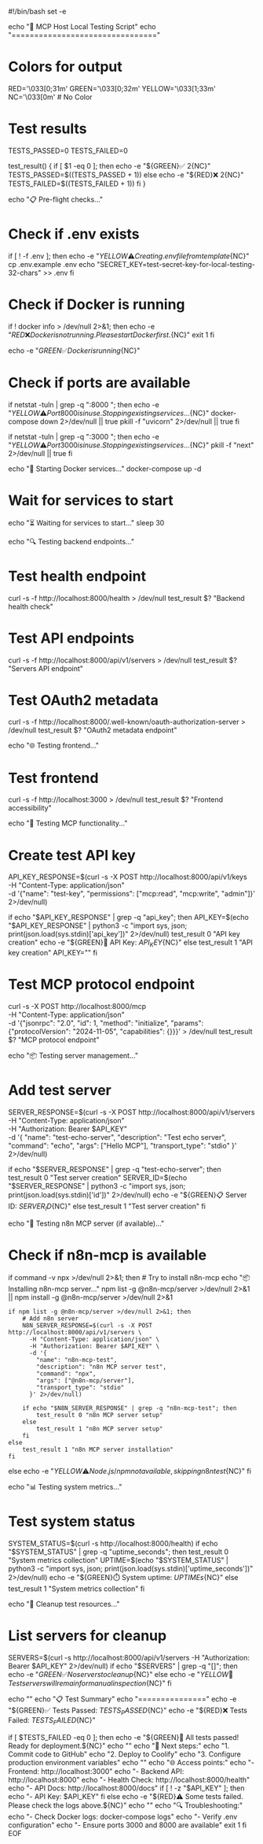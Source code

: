 #!/bin/bash
set -e

echo "🧪 MCP Host Local Testing Script"
echo "================================"

# Colors for output
RED='\033[0;31m'
GREEN='\033[0;32m'
YELLOW='\033[1;33m'
NC='\033[0m' # No Color

# Test results
TESTS_PASSED=0
TESTS_FAILED=0

test_result() {
    if [ $1 -eq 0 ]; then
        echo -e "${GREEN}✅ $2${NC}"
        TESTS_PASSED=$((TESTS_PASSED + 1))
    else
        echo -e "${RED}❌ $2${NC}"
        TESTS_FAILED=$((TESTS_FAILED + 1))
    fi
}

echo "📋 Pre-flight checks..."

# Check if .env exists
if [ ! -f .env ]; then
    echo -e "${YELLOW}⚠️  Creating .env file from template${NC}"
    cp .env.example .env
    echo "SECRET_KEY=test-secret-key-for-local-testing-32-chars" >> .env
fi

# Check if Docker is running
if ! docker info > /dev/null 2>&1; then
    echo -e "${RED}❌ Docker is not running. Please start Docker first.${NC}"
    exit 1
fi

echo -e "${GREEN}✅ Docker is running${NC}"

# Check if ports are available
if netstat -tuln | grep -q ":8000 "; then
    echo -e "${YELLOW}⚠️  Port 8000 is in use. Stopping existing services...${NC}"
    docker-compose down 2>/dev/null || true
    pkill -f "uvicorn" 2>/dev/null || true
fi

if netstat -tuln | grep -q ":3000 "; then
    echo -e "${YELLOW}⚠️  Port 3000 is in use. Stopping existing services...${NC}"
    pkill -f "next" 2>/dev/null || true
fi

echo "🐳 Starting Docker services..."
docker-compose up -d

# Wait for services to start
echo "⏳ Waiting for services to start..."
sleep 30

echo "🔍 Testing backend endpoints..."

# Test health endpoint
curl -s -f http://localhost:8000/health > /dev/null
test_result $? "Backend health check"

# Test API endpoints
curl -s -f http://localhost:8000/api/v1/servers > /dev/null
test_result $? "Servers API endpoint"

# Test OAuth2 metadata
curl -s -f http://localhost:8000/.well-known/oauth-authorization-server > /dev/null
test_result $? "OAuth2 metadata endpoint"

echo "🌐 Testing frontend..."

# Test frontend
curl -s -f http://localhost:3000 > /dev/null
test_result $? "Frontend accessibility"

echo "🔧 Testing MCP functionality..."

# Create test API key
API_KEY_RESPONSE=$(curl -s -X POST http://localhost:8000/api/v1/keys \
  -H "Content-Type: application/json" \
  -d '{"name": "test-key", "permissions": ["mcp:read", "mcp:write", "admin"]}' 2>/dev/null)

if echo "$API_KEY_RESPONSE" | grep -q "api_key"; then
    API_KEY=$(echo "$API_KEY_RESPONSE" | python3 -c "import sys, json; print(json.load(sys.stdin)['api_key'])" 2>/dev/null)
    test_result 0 "API key creation"
    echo -e "${GREEN}🔑 API Key: $API_KEY${NC}"
else
    test_result 1 "API key creation"
    API_KEY=""
fi

# Test MCP protocol endpoint
curl -s -X POST http://localhost:8000/mcp \
  -H "Content-Type: application/json" \
  -d '{"jsonrpc": "2.0", "id": 1, "method": "initialize", "params": {"protocolVersion": "2024-11-05", "capabilities": {}}}' > /dev/null
test_result $? "MCP protocol endpoint"

echo "📦 Testing server management..."

# Add test server
SERVER_RESPONSE=$(curl -s -X POST http://localhost:8000/api/v1/servers \
  -H "Content-Type: application/json" \
  -H "Authorization: Bearer $API_KEY" \
  -d '{
    "name": "test-echo-server",
    "description": "Test echo server",
    "command": "echo",
    "args": ["Hello MCP"],
    "transport_type": "stdio"
  }' 2>/dev/null)

if echo "$SERVER_RESPONSE" | grep -q "test-echo-server"; then
    test_result 0 "Test server creation"
    SERVER_ID=$(echo "$SERVER_RESPONSE" | python3 -c "import sys, json; print(json.load(sys.stdin)['id'])" 2>/dev/null)
    echo -e "${GREEN}📋 Server ID: $SERVER_ID${NC}"
else
    test_result 1 "Test server creation"
fi

echo "🧪 Testing n8n MCP server (if available)..."

# Check if n8n-mcp is available
if command -v npx >/dev/null 2>&1; then
    # Try to install n8n-mcp
    echo "📦 Installing n8n-mcp server..."
    npm list -g @n8n-mcp/server >/dev/null 2>&1 || npm install -g @n8n-mcp/server >/dev/null 2>&1

    if npm list -g @n8n-mcp/server >/dev/null 2>&1; then
        # Add n8n server
        N8N_SERVER_RESPONSE=$(curl -s -X POST http://localhost:8000/api/v1/servers \
          -H "Content-Type: application/json" \
          -H "Authorization: Bearer $API_KEY" \
          -d '{
            "name": "n8n-mcp-test",
            "description": "n8n MCP server test",
            "command": "npx",
            "args": ["@n8n-mcp/server"],
            "transport_type": "stdio"
          }' 2>/dev/null)

        if echo "$N8N_SERVER_RESPONSE" | grep -q "n8n-mcp-test"; then
            test_result 0 "n8n MCP server setup"
        else
            test_result 1 "n8n MCP server setup"
        fi
    else
        test_result 1 "n8n MCP server installation"
    fi
else
    echo -e "${YELLOW}⚠️  Node.js/npm not available, skipping n8n test${NC}"
fi

echo "📊 Testing system metrics..."

# Test system status
SYSTEM_STATUS=$(curl -s http://localhost:8000/health)
if echo "$SYSTEM_STATUS" | grep -q "uptime_seconds"; then
    test_result 0 "System metrics collection"
    UPTIME=$(echo "$SYSTEM_STATUS" | python3 -c "import sys, json; print(json.load(sys.stdin)['uptime_seconds'])" 2>/dev/null)
    echo -e "${GREEN}⏱️  System uptime: ${UPTIME}s${NC}"
else
    test_result 1 "System metrics collection"
fi

echo "🧹 Cleanup test resources..."

# List servers for cleanup
SERVERS=$(curl -s http://localhost:8000/api/v1/servers -H "Authorization: Bearer $API_KEY" 2>/dev/null)
if echo "$SERVERS" | grep -q "\[\]"; then
    echo -e "${GREEN}✅ No servers to clean up${NC}"
else
    echo -e "${YELLOW}🧹 Test servers will remain for manual inspection${NC}"
fi

echo ""
echo "📋 Test Summary"
echo "==============="
echo -e "${GREEN}✅ Tests Passed: $TESTS_PASSED${NC}"
echo -e "${RED}❌ Tests Failed: $TESTS_FAILED${NC}"

if [ $TESTS_FAILED -eq 0 ]; then
    echo -e "${GREEN}🎉 All tests passed! Ready for deployment.${NC}"
    echo ""
    echo "🚀 Next steps:"
    echo "1. Commit code to GitHub"
    echo "2. Deploy to Coolify"
    echo "3. Configure production environment variables"
    echo ""
    echo "🌐 Access points:"
    echo "- Frontend: http://localhost:3000"
    echo "- Backend API: http://localhost:8000"
    echo "- Health Check: http://localhost:8000/health"
    echo "- API Docs: http://localhost:8000/docs"
    if [ ! -z "$API_KEY" ]; then
        echo "- API Key: $API_KEY"
    fi
else
    echo -e "${RED}⚠️  Some tests failed. Please check the logs above.${NC}"
    echo ""
    echo "🔍 Troubleshooting:"
    echo "- Check Docker logs: docker-compose logs"
    echo "- Verify .env configuration"
    echo "- Ensure ports 3000 and 8000 are available"
    exit 1
fi
EOF